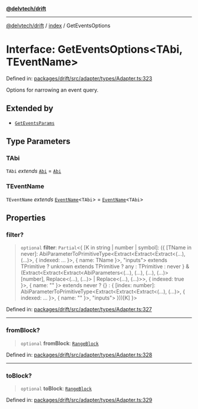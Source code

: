 [**@delvtech/drift**](../../README.md)

***

[@delvtech/drift](../../README.md) / [index](../README.md) / GetEventsOptions

# Interface: GetEventsOptions\<TAbi, TEventName\>

Defined in: [packages/drift/src/adapter/types/Adapter.ts:323](https://github.com/delvtech/drift/blob/95370f81f9813e8d583ed884b0b07657be0d8f2c/packages/drift/src/adapter/types/Adapter.ts#L323)

Options for narrowing an event query.

## Extended by

- [`GetEventsParams`](GetEventsParams.md)

## Type Parameters

### TAbi

`TAbi` *extends* [`Abi`](../type-aliases/Abi.md) = [`Abi`](../type-aliases/Abi.md)

### TEventName

`TEventName` *extends* [`EventName`](../type-aliases/EventName.md)\<`TAbi`\> = [`EventName`](../type-aliases/EventName.md)\<`TAbi`\>

## Properties

### filter?

> `optional` **filter**: `Partial`\<\{ \[K in string \| number \| symbol\]: (\{ \[TName in never\]: AbiParameterToPrimitiveType\<Extract\<Extract\<Extract\<(...), (...)\>, \{ indexed: ... \}\>, \{ name: TName \}\>, "inputs"\> extends TPrimitive ? unknown extends TPrimitive ? any : TPrimitive : never \} & (Extract\<Extract\<Extract\<AbiParameters\<(...), (...), (...), (...)\>\[number\], Replace\<(...), (...)\> \| Replace\<(...), (...)\>\>, \{ indexed: true \}\>, \{ name: "" \}\> extends never ? \{\} : \{ \[index: number\]: AbiParameterToPrimitiveType\<Extract\<Extract\<Extract\<(...), (...)\>, \{ indexed: ... \}\>, \{ name: "" \}\>, "inputs"\> \}))\[K\] \}\>

Defined in: [packages/drift/src/adapter/types/Adapter.ts:327](https://github.com/delvtech/drift/blob/95370f81f9813e8d583ed884b0b07657be0d8f2c/packages/drift/src/adapter/types/Adapter.ts#L327)

***

### fromBlock?

> `optional` **fromBlock**: [`RangeBlock`](../type-aliases/RangeBlock.md)

Defined in: [packages/drift/src/adapter/types/Adapter.ts:328](https://github.com/delvtech/drift/blob/95370f81f9813e8d583ed884b0b07657be0d8f2c/packages/drift/src/adapter/types/Adapter.ts#L328)

***

### toBlock?

> `optional` **toBlock**: [`RangeBlock`](../type-aliases/RangeBlock.md)

Defined in: [packages/drift/src/adapter/types/Adapter.ts:329](https://github.com/delvtech/drift/blob/95370f81f9813e8d583ed884b0b07657be0d8f2c/packages/drift/src/adapter/types/Adapter.ts#L329)
